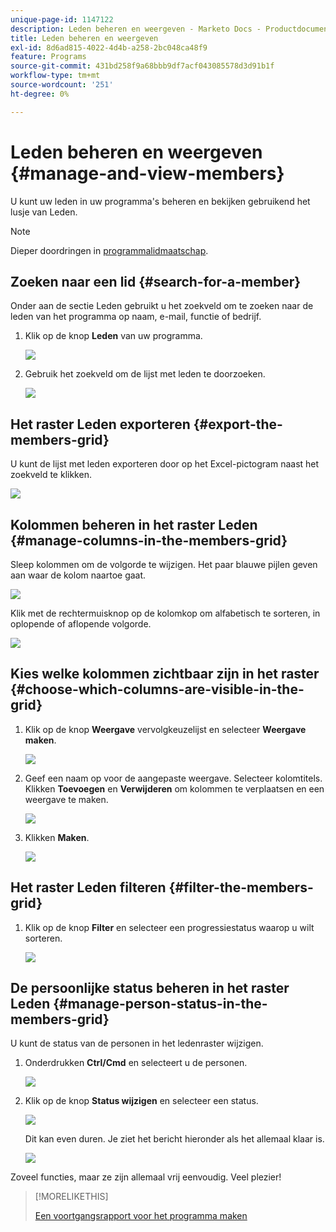 ```yaml
---
unique-page-id: 1147122
description: Leden beheren en weergeven - Marketo Docs - Productdocumentatie
title: Leden beheren en weergeven
exl-id: 8d6ad815-4022-4d4b-a258-2bc048ca48f9
feature: Programs
source-git-commit: 431bd258f9a68bbb9df7acf043085578d3d91b1f
workflow-type: tm+mt
source-wordcount: '251'
ht-degree: 0%

---
```


# Leden beheren en weergeven {#manage-and-view-members}

U kunt uw leden in uw programma&#39;s beheren en bekijken gebruikend het lusje van Leden.

>[!NOTE]
>
>Dieper doordringen in [programmalidmaatschap](/help/marketo/product-docs/core-marketo-concepts/programs/creating-programs/understanding-program-membership.md).

## Zoeken naar een lid {#search-for-a-member}

Onder aan de sectie Leden gebruikt u het zoekveld om te zoeken naar de leden van het programma op naam, e-mail, functie of bedrijf.

1. Klik op de knop **Leden** van uw programma.

   ![](assets/image2014-10-1-16-3a0-3a29.png)

1. Gebruik het zoekveld om de lijst met leden te doorzoeken.

   ![](assets/image2014-10-1-16-3a7-3a20.png)

## Het raster Leden exporteren {#export-the-members-grid}

U kunt de lijst met leden exporteren door op het Excel-pictogram naast het zoekveld te klikken.

![](assets/image2014-10-1-16-3a9-3a55.png)

## Kolommen beheren in het raster Leden {#manage-columns-in-the-members-grid}

Sleep kolommen om de volgorde te wijzigen. Het paar blauwe pijlen geven aan waar de kolom naartoe gaat.

![](assets/image2014-10-1-16-3a25-3a30.png)

Klik met de rechtermuisknop op de kolomkop om alfabetisch te sorteren, in oplopende of aflopende volgorde.

![](assets/image2014-10-1-17-3a3-3a28.png)

## Kies welke kolommen zichtbaar zijn in het raster {#choose-which-columns-are-visible-in-the-grid}

1. Klik op de knop **Weergave** vervolgkeuzelijst en selecteer **Weergave maken**.

   ![](assets/image2014-10-1-16-3a32-3a43.png)

1. Geef een naam op voor de aangepaste weergave. Selecteer kolomtitels. Klikken **Toevoegen** en **Verwijderen** om kolommen te verplaatsen en een weergave te maken.

   ![](assets/image2014-10-1-16-3a36-3a52.png)

1. Klikken **Maken**.

   ![](assets/image2014-10-1-16-3a38-3a7.png)

## Het raster Leden filteren  {#filter-the-members-grid}

1. Klik op de knop **Filter** en selecteer een progressiestatus waarop u wilt sorteren.

   ![](assets/image2014-10-1-16-3a42-3a4.png)

## De persoonlijke status beheren in het raster Leden {#manage-person-status-in-the-members-grid}

U kunt de status van de personen in het ledenraster wijzigen.

1. Onderdrukken **Ctrl/Cmd** en selecteert u de personen.

   ![](assets/image2014-10-1-16-3a44-3a27.png)

1. Klik op de knop **Status wijzigen** en selecteer een status.

   ![](assets/image2014-10-1-16-3a47-3a45.png)

   Dit kan even duren. Je ziet het bericht hieronder als het allemaal klaar is.

   ![](assets/changestatusconfirm.png)

Zoveel functies, maar ze zijn allemaal vrij eenvoudig. Veel plezier!

>[!MORELIKETHIS]
>
>[Een voortgangsrapport voor het programma maken](/help/marketo/product-docs/core-marketo-concepts/programs/program-performance-report/create-a-program-performance-report.md)
